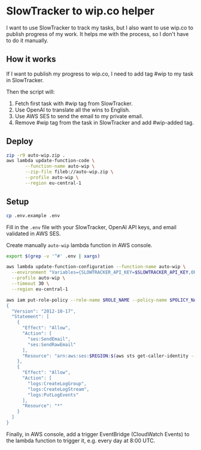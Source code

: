 # SlowTracker to wip.co helper

I want to use SlowTracker to track my tasks, but I also want to use wip.co to publish progress of my work. It helps me with the process, so I don't have to do it manually.

## How it works

If I want to publish my progress to wip.co, I need to add tag #wip to my task in SlowTracker.

Then the script will:
1. Fetch first task with #wip tag from SlowTracker.
2. Use OpenAI to translate all the wins to English.
3. Use AWS SES to send the email to my private email.
4. Remove #wip tag from the task in SlowTracker and add #wip-added tag.

## Deploy

```bash
zip -r9 auto-wip.zip .
aws lambda update-function-code \
       --function-name auto-wip \
       --zip-file fileb://auto-wip.zip \
       --profile auto-wip \
       --region eu-central-1
```

## Setup

```bash
cp .env.example .env
```

Fill in the `.env` file with your SlowTracker, OpenAI API keys, and email validated in AWS SES.

Create manually `auto-wip` lambda function in AWS console.

```bash
export $(grep -v '^#' .env | xargs)

aws lambda update-function-configuration --function-name auto-wip \
  --environment "Variables={SLOWTRACKER_API_KEY=$SLOWTRACKER_API_KEY,OPENAI_API_KEY=$OPENAI_API_KEY,FROM_EMAIL=$FROM_EMAIL,TO_EMAIL=$TO_EMAIL}" \
  --profile auto-wip \
  --timeout 30 \
  --region eu-central-1

aws iam put-role-policy --role-name $ROLE_NAME --policy-name $POLICY_NAME --policy-document file://<(cat <<EOF
{
  "Version": "2012-10-17",
  "Statement": [
    {
      "Effect": "Allow",
      "Action": [
        "ses:SendEmail",
        "ses:SendRawEmail"
      ],
      "Resource": "arn:aws:ses:$REGION:$(aws sts get-caller-identity --profile $PROFILE --query Account --output text):identity/*"
    },
    {
      "Effect": "Allow",
      "Action": [
        "logs:CreateLogGroup",
        "logs:CreateLogStream",
        "logs:PutLogEvents"
      ],
      "Resource": "*"
    }
  ]
}
```

Finally, in AWS console, add a trigger EventBridge (CloudWatch Events) to the lambda function to trigger it, e.g. every day at 8:00 UTC.
